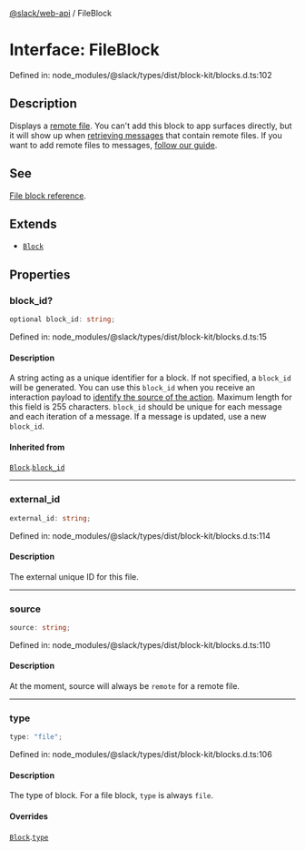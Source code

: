 [@slack/web-api](../index.md) / FileBlock

# Interface: FileBlock

Defined in: node\_modules/@slack/types/dist/block-kit/blocks.d.ts:102

## Description

Displays a [remote file](https://docs.slack.dev/messaging/working-with-files#remote). You can't add this block to
app surfaces directly, but it will show up when [retrieving messages](https://docs.slack.dev/messaging/retrieving-messages)
that contain remote files. If you want to add remote files to messages,
[follow our guide](https://docs.slack.dev/messaging/working-with-files#remote).

## See

[File block reference](https://docs.slack.dev/reference/block-kit/blocks/file-block).

## Extends

- [`Block`](Block.md)

## Properties

### block\_id?

```ts
optional block_id: string;
```

Defined in: node\_modules/@slack/types/dist/block-kit/blocks.d.ts:15

#### Description

A string acting as a unique identifier for a block. If not specified, a `block_id` will be generated.
You can use this `block_id` when you receive an interaction payload to
[identify the source of the action](https://docs.slack.dev/interactivity/handling-user-interaction#payloads).
Maximum length for this field is 255 characters. `block_id` should be unique for each message and each iteration of
a message. If a message is updated, use a new `block_id`.

#### Inherited from

[`Block`](Block.md).[`block_id`](Block.md#block_id)

***

### external\_id

```ts
external_id: string;
```

Defined in: node\_modules/@slack/types/dist/block-kit/blocks.d.ts:114

#### Description

The external unique ID for this file.

***

### source

```ts
source: string;
```

Defined in: node\_modules/@slack/types/dist/block-kit/blocks.d.ts:110

#### Description

At the moment, source will always be `remote` for a remote file.

***

### type

```ts
type: "file";
```

Defined in: node\_modules/@slack/types/dist/block-kit/blocks.d.ts:106

#### Description

The type of block. For a file block, `type` is always `file`.

#### Overrides

[`Block`](Block.md).[`type`](Block.md#type)
